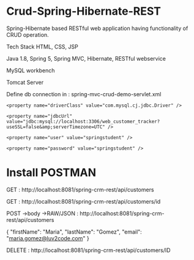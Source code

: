 # Crud-Spring-Hibernate-REST

Spring-Hibernate based RESTful web application having functionality of CRUD operation.

Tech Stack
HTML, CSS, JSP

Java 1.8, Spring 5, Spring MVC, Hibernate, RESTful webservice

MySQL workbench

Tomcat Server

Define db connection in : spring-mvc-crud-demo-servlet.xml
<bean id="myDataSource" class="com.mchange.v2.c3p0.ComboPooledDataSource" destroy-method="close">
      
    <property name="driverClass" value="com.mysql.cj.jdbc.Driver" />
    
    <property name="jdbcUrl" value="jdbc:mysql://localhost:3306/web_customer_tracker?useSSL=false&amp;serverTimezone=UTC" />
    
    <property name="user" value="springstudent" />
    
    <property name="password" value="springstudent" /> 

# Install POSTMAN

GET : http://localhost:8081/spring-crm-rest/api/customers

GET : http://localhost:8081/spring-crm-rest/api/customers/id

POST ->body ->RAW/JSON : http://localhost:8081/spring-crm-rest/api/customers

{
    "firstName": "Maria",
    "lastName": "Gomez",
    "email": "maria.gomez@luv2code.com"
}

DELETE : http://localhost:8081/spring-crm-rest/api/customers/ID
